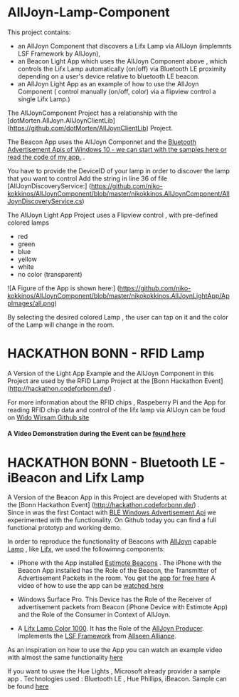 # AllJoyn-Lamp-Component
This project contains:
- an AllJoyn Component that discovers a Lifx Lamp via AllJoyn (implemnts LSF Framework by AllJoyn),
- an Beacon Light App which uses the AllJoyn Component above , which controls the Lifx Lamp automatically (on/off) via Bluetooth LE proximity depending on a user's device relative to bluetooth LE beacon. 
- an AllJoyn Light App as an example of how to use the AllJoyn Component ( control manually (on/off, color) via a flipview control a single Lifx Lamp.)

The AllJoynComponent Project has a relationship with the [dotMorten.AllJoyn.AllJoynClientLib] (https://github.com/dotMorten/AllJoynClientLib) Project.

The Beacon App uses the AllJoyn Componnet and the [Bluetooth Advertisement Apis of Windows 10 - we can start with the samples here or read the code of my app.](http://go.microsoft.com/fwlink/p/?LinkId=619990) .

You have to provide the DeviceID of your lamp in order to discover the lamp that you want to control
Add the string in line 36 of file [AllJoynDiscoveryService:] (https://github.com/niko-kokkinos/AllJoynComponent/blob/master/nikokkinos.AllJoynComponent/AllJoynDiscoveryService.cs) 

The AllJoyn Light App Project uses a Flipview control , with pre-defined colored lamps
- red
- green
- blue
- yellow
- white
- no color (transparent)

![A Figure of the App is shown here:] (https://github.com/niko-kokkinos/AllJoynComponent/blob/master/nikokokkinos.AllJoynLightApp/AppImages/all.png)

By selecting the desired colored Lamp , the user can tap on it and the color
of the Lamp will change in the room.

# HACKATHON BONN - RFID Lamp
A Version of the Light App Example and the AllJoyn Component in this Project are used by the RFID Lamp Project at the [Bonn Hackathon Event] (http://hackathon.codeforbonn.de/) .  

For more information about the RFID chips , Raspeberry Pi and the App for reading RFID chip data and control of the lifx lamp via AllJoyn  can be foud on [Wido Wirsam Github site](https://github.com/intui/RFID_Lamp_Demo) 

#### A Video Demonstration during the Event can be [found here](https://twitter.com/wido_w/status/749220061647429632)


# HACKATHON BONN - Bluetooth LE - iBeacon and Lifx Lamp
A Version of the Beacon App in this Project are developed with Students at the [Bonn Hackathon Event] (http://hackathon.codeforbonn.de/) .  
Since in was the first Contact with [BLE Windows Advertisement Api](https://msdn.microsoft.com/en-us/library/windows/apps/xaml/windows.devices.bluetooth.advertisement.aspx) 
we experimented with the functionality. On Github today you can find a full functional prototyp and working demo.  

In order to reproduce the functionality of Beacons with [AllJoyn](https://allseenalliance.org/framework) capable [Lamp](http://www.lifx.com/products/color-1000) , 
like [Lifx](http://www.lifx.com/products/color-1000), we used the followimng components:

- iPhone with the App installed [Estimote Beacons](http://developer.estimote.com/) . The iPhone with the Beacon App installed has the Role of the Beacon, the Transmitter of Advertisement Packets in  the room. 
You get the [app for free here](https://itunes.apple.com/WebObjects/MZStore.woa/wa/viewSoftware?id=686915066&mt=8)
A video of how to use the app can be [watched here](https://community.estimote.com/hc/en-us/articles/200908836-How-to-turn-my-iPhone-into-a-Virtual-Beacon-) 

- Windows Surface Pro. This Device has the Role of the Receiver of advertisement packets from Beacon (iPhone Device with Estimote App) and the Role of the Consumer in Context of AllJoyn.

- A [Lifx Lamp Color 1000](http://www.lifx.com/products/color-1000). It has the Role of the [AllJoyn Producer](https://github.com/Microsoft/Windows-universal-samples/tree/master/Samples/AllJoyn/ProducerExperiences). 
Implements the [LSF Framework](https://allseenalliance.org/announcement/allseen-alliance-launches-initiative-advance-smart-lighting) from [Allseen Alliance](https://allseenalliance.org/framework).  

As an inspiration on how to use the App you can watch an example  video with almost the same functionality [here](https://www.youtube.com/watch?v=d6K9zkH9hw0)

If you want to uswe the Hue Lights , Microsoft already provider a sample app . Technologies used : Bluetooth LE , Hue Phillips, iBeacon. 
Sample can be found [here](https://github.com/Microsoft/Windows-appsample-huelightcontroller)